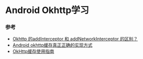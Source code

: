 # Android Okhttp学习


### 参考
* [Okhttp 的addInterceptor 和 addNetworkInterceptor 的区别？](https://github.com/AndroidPreView/AndroidNote/wiki/Okhttp-%E7%9A%84addInterceptor-%E5%92%8C-addNetworkInterceptor-%E7%9A%84%E5%8C%BA%E5%88%AB%EF%BC%9F)
* [Android okhttp缓存真正正确的实现方式](https://blog.csdn.net/fly7632785/article/details/79862973)
* [OkHttp缓存使用指南](https://juejin.im/post/5a60c4866fb9a01ca872075f)